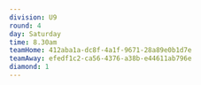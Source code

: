```yaml
---
division: U9
round: 4
day: Saturday
time: 8.30am
teamHome: 412aba1a-dc8f-4a1f-9671-28a89e0b1d7e
teamAway: efedf1c2-ca56-4376-a38b-e44611ab796e
diamond: 1
---
```

